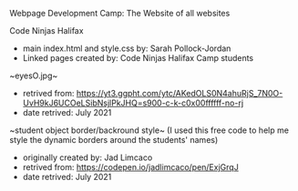 Webpage Development Camp: The Website of all websites

Code Ninjas Halifax

- main index.html and style.css by: Sarah Pollock-Jordan
- Linked pages created by: Code Ninjas Halifax Camp students

~eyesO.jpg~
- retrived from: https://yt3.ggpht.com/ytc/AKedOLS0N4ahuRjS_7N0O-UvH9kJ6UCOeLSibNsjlPkJHQ=s900-c-k-c0x00ffffff-no-rj
- date retrived: July 2021

~student object border/backround style~
(I used this free code to help me style the dynamic borders around the students' names)
- originally created by: Jad Limcaco
- retrived from: https://codepen.io/jadlimcaco/pen/ExjGrqJ
- date retrived: July 2021